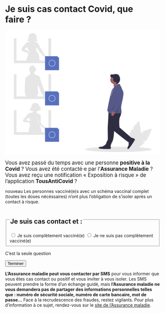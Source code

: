 # Je suis cas contact Covid, que faire ?

<div class="illustration">
    <img src="illustrations/contactarisque.svg" alt="">
</div>

<div id="conseils-personnels" class="conseils">

<p>
<big>Vous avez passé du temps avec une personne <b>positive à la Covid</b> ? Vous avez été contacté·e par l’<b>Assurance Maladie</b> ? Vous avez reçu une notification « Exposition à risque » de l’application <b>TousAntiCovid</b> ?</big>
</p>

<div class="conseil">

<span class="nouveau">nouveau</span> Les personnes vacciné(e)s avec un schéma vaccinal complet (toutes les doses nécéssaires) n’ont plus l’obligation de s’isoler après un contact à risque.

</div>

<form id="cas-contact-a-risque-vaccine-form">
    <fieldset>
        <legend><h2 id="cas-contact-a-risque-vaccine-label">Je suis cas contact et :</h2></legend>
        <div role="radiogroup" aria-labelledby="cas-contact-a-risque-vaccine-label">
            <input id="cas_contact_a_risque_vaccine_radio_vaccine" type="radio" required name="cas_contact_a_risque_vaccine_radio" value="vaccine">
            <label for="cas_contact_a_risque_vaccine_radio_vaccine">Je suis complètement vacciné(e)</label>
            <input id="cas_contact_a_risque_vaccine_radio_pas_vaccine" type="radio" required name="cas_contact_a_risque_vaccine_radio" value="pas-vaccine">
            <label for="cas_contact_a_risque_vaccine_radio_pas_vaccine">Je ne suis pas complètement vacciné(e)</label>
        </div>
    </fieldset>
    <div class="form-controls">
        <div class="button-with-progress">
            <p id="aria-description-progress-cas-contact-a-risque" class="progress visually-hidden">C’est la seule question</p>
            <input type="submit" class="button" value="Terminer" aria-describedby="aria-description-progress-cas-contact-a-risque">
        </div>
    </div>
</form>


<div id="cas-contact-a-risque-pas-vaccine-reponse" class="conseils" hidden>

## Vous n’êtes pas complètement vacciné(e), voici ce que nous vous conseillons de faire :

### 1. Vous isoler

<div class="conseil">

Restez isolé·e **au minimum 7 jours** après votre dernier contact à risque.

</div>

Si vous ne pouvez pas **télétravailler**, vous pouvez [demander un arrêt de travail](https://declare.ameli.fr/isolement/conditions) sans délai de carence, pour pouvoir vous isoler en attendant le résultat du test.

### 2. Faire un test

<div class="conseil">

Faire un **test antigénique** en pharmacie **immédiatement** (voir la [carte des lieux de test](https://www.sante.fr/cf/centres-depistage-covid.html)).

</div>

* Si le test est **positif**, restez en **isolement au moins 10 jours** à partir de la date du test.

* Si le test est **négatif**, restez **en isolement**, et **refaites un test 7 jours après** le dernier contact à risque :

    * s’il est **négatif**, vous pourrez lever votre isolement ;
    * s’il est **positif**, restez en isolement au moins 10 jours à partir de la date du test, et surveillez l’apparition de symptômes.


Si votre test est **positif**, les autres membres de votre foyer seront considérés comme **cas contact**, et devront :

* se maintenir **en isolement** eux aussi (les enfants ne doivent pas aller à l’**école**) ;
* faire un **test antigénique immédiatement** (voir la [carte des lieux de test](https://www.sante.fr/cf/centres-depistage-covid.html)).

</div>

<div id="cas-contact-a-risque-vaccine-reponse" class="conseils" hidden>

## Vous êtes complètement vacciné(e), voici ce que nous vous conseillons de faire :

### 1. Faire un test

<div class="conseil">

Faire un **test antigénique** en pharmacie **immédiatement** (voir la [carte des lieux de test](https://www.sante.fr/cf/centres-depistage-covid.html)).

</div>

* Si le test est **positif**, restez en **isolement au moins 10 jours** à partir de la date du test. Pas besoin de faire un test de contrôle pour sortir de l’isolement.

* Si le test est **négatif** :
    * portez le masque à l’intérieur et à l’extérieur, même dans les lieux qui ne l’exigent plus (restaurant, musées…) ;
    * évitez de rencontrer des personnes vulnérables ou fragiles ;
    * surveillez votre état : température, symptômes…
    
### 2. Faire un test de contrôle

<div class="conseil">

Si votre premier test était **négatif**, faire un test de contrôle 7 jours après le dernier contact à risque.

</div>

* s’il est **négatif**, vous pourrez retirer le masque dans les lieux où il n’est plus obligatoire et reprendre prudemment votre vie sociale ;
* s’il est **positif**, restez en isolement au moins 10 jours à partir de la date du test, et surveillez l’apparition de symptômes. Il n’est pas nécessaire de faire un test de contrôle pour sortir de l’isolement.

Si votre test est **positif**, les autres membres de votre foyer seront considérés comme **cas contact**, et devront, selon leur situation personnelle (schéma vaccinal complet ou non) :

* se maintenir **en isolement** eux aussi (les enfants ne doivent pas aller à l’**école**) ;
* faire un **test antigénique immédiatement** (voir la [carte des lieux de test](https://www.sante.fr/cf/centres-depistage-covid.html)).

</div>

<p id="cas-contact-a-risque-refaire" data-initial-form="vaccine" hidden>
<a href="#" role="button" class="button button-outline button-half-width">Recommencer le questionnaire</a>
</p>

<div class="conseil conseil-jaune">

**L’Assurance maladie peut vous contacter par SMS** pour vous informer que vous êtes cas contact ou positif et vous inviter à vous isoler. Les SMS peuvent prendre la forme d’un échange guidé, mais **l’Assurance maladie ne vous demandera pas de partager des informations personnelles telles que : numéro de sécurité sociale, numéro de carte bancaire, mot de  passe...** Face à la recrudescence des fraudes, restez vigilants. Pour plus d’information à ce sujet, rendez-vous sur le [site de l’Assurance maladie](https://www.ameli.fr/hauts-de-seine/assure/droits-demarches/principes/attention-appels-courriels-frauduleux).

</div>

</div>

